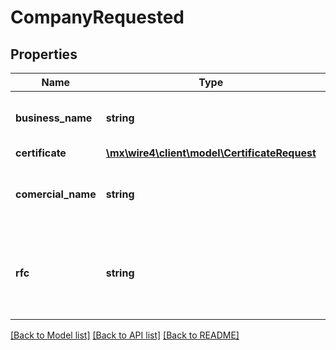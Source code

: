 # CompanyRequested

## Properties
Name | Type | Description | Notes
------------ | ------------- | ------------- | -------------
**business_name** | **string** | Es el nombre de la empresa que se va a registrar. | [optional] 
**certificate** | [**\mx\wire4\client\model\CertificateRequest**](CertificateRequest.md) |  | [optional] 
**comercial_name** | **string** | Es el nombre comercial de la empresa que se va a registrar. | [optional] 
**rfc** | **string** | Es el Registro Federal de Contribuyentes (RFC) de la empresa que se va a registrar. | [optional] 

[[Back to Model list]](../../README.md#documentation-for-models) [[Back to API list]](../../README.md#documentation-for-api-endpoints) [[Back to README]](../../README.md)

